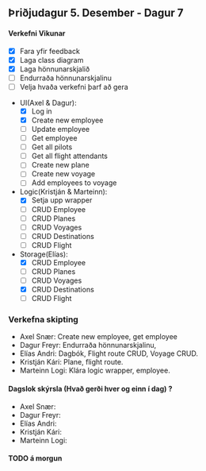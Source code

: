 ## Þriðjudagur 5. Desember - Dagur 7

#### Verkefni Vikunar
- [X] Fara yfir feedback
- [X] Laga class diagram
- [X] Laga hönnunarskjalið
- [ ] Endurraða hönnunarskjalinu
- [ ] Velja hvaða verkefni þarf að gera
- UI(Axel & Dagur):
    - [X] Log in
    - [X] Create new employee
    - [ ] Update employee
    - [ ] Get employee
    - [ ] Get all pilots
    - [ ] Get all flight attendants
    - [ ] Create new plane
    - [ ] Create new voyage
    - [ ] Add employees to voyage
- Logic(Kristján & Marteinn):
    - [X] Setja upp wrapper
    - [ ] CRUD Employee
    - [ ] CRUD Planes
    - [ ] CRUD Voyages
    - [ ] CRUD Destinations
    - [ ] CRUD Flight
- Storage(Elías):
    - [X] CRUD Employee
    - [ ] CRUD Planes
    - [ ] CRUD Voyages
    - [X] CRUD Destinations
    - [ ] CRUD Flight

### Verkefna skipting
- Axel Snær: Create new employee, get employee
- Dagur Freyr: Endurraða hönnunarskjalinu, 
- Elías Andri: Dagbók, Flight route CRUD, Voyage CRUD.
- Kristján Kári: Plane, flight route.
- Marteinn Logi: Klára logic wrapper, employee.

#### Dagslok skýrsla (Hvað gerði hver og einn í dag) ?

- Axel Snær: 
- Dagur Freyr: 
- Elías Andri: 
- Kristján Kári: 
- Marteinn Logi: 

#### TODO á morgun
